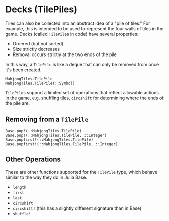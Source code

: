 # Decks (TilePiles)

Tiles can also be collected into an abstract idea of a "pile of tiles."
For example, this is intended to be used to represent the four walls of tiles in the game.
Decks (called `TilePile`s in code) have several properties:

- Ordered (but not sorted)
- Size strictly decreases
- Removal occurs strictly at the two ends of the pile

In this way, a `TilePile` is like a deque that can only be removed from once it's been created.

```@docs
MahjongTiles.TilePile
MahjongTiles.TilePile(::Symbol)
```

`TilePile`s support a limited set of operations that reflect allowable actions in the game,
e.g. shuffling tiles, `circshift` for determining where the ends of the pile are.

## Removing from a `TilePile`

```@docs
Base.pop!(::MahjongTiles.TilePile)
Base.pop!(::MahjongTiles.TilePile, ::Integer)
Base.popfirst!(::MahjongTiles.TilePile)
Base.popfirst!(::MahjongTiles.TilePile, ::Integer)
```

## Other Operations

These are other functions supported for the `TilePile` type,
which behave similar to the way they do in Julia Base.

- `length`
- `first`
- `last`
- `circshift`
- `circshift!` (this has a slightly different signature than in Base)
- `shuffle!`
